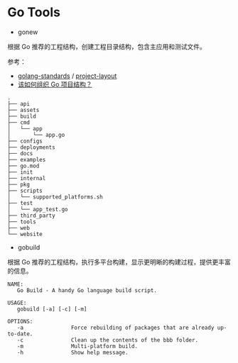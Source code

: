 # Go Tools



- gonew

根据 Go 推荐的工程结构，创建工程目录结构，包含主应用和测试文件。

参考：

- [golang-standards](https://github.com/golang-standards) / [project-layout](https://github.com/golang-standards/project-layout)
- [该如何组织 Go 项目结构？](https://zhuanlan.zhihu.com/p/346573562)

```
.
├── api
├── assets
├── build
├── cmd
│   └── app
│       └── app.go
├── configs
├── deployments
├── docs
├── examples
├── go.mod
├── init
├── internal
├── pkg
├── scripts
│   └── supported_platforms.sh
├── test
│   └── app_test.go
├── third_party
├── tools
├── web
└── website
```



- gobuild

根据 Go 推荐的工程结构，执行多平台构建，显示更明晰的构建过程，提供更丰富的信息。

```
NAME:
   Go Build - A handy Go language build script.

USAGE:
   gobuild [-a] [-c] [-m]

OPTIONS:
   -a               Force rebuilding of packages that are already up-to-date.
   -c               Clean up the contents of the bbb folder.
   -m               Multi-platform build.
   -h               Show help message.
```


